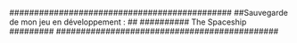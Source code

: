 #############################################
##Sauvegarde de mon jeu en développement : ##
##########     The Spaceship        #########
#############################################
